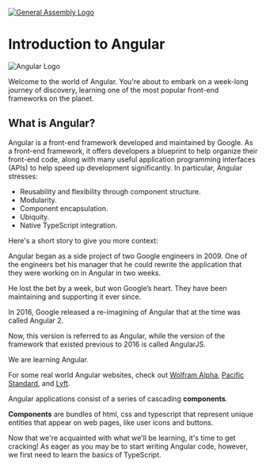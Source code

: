 [![General Assembly Logo](https://camo.githubusercontent.com/1a91b05b8f4d44b5bbfb83abac2b0996d8e26c92/687474703a2f2f692e696d6775722e636f6d2f6b6538555354712e706e67)](https://generalassemb.ly/education/web-development-immersive)

# Introduction to Angular

![Angular Logo](https://angular.io/assets/images/logos/angular/angular.png)

Welcome to the world of Angular. You're about to embark on a week-long journey of discovery, learning one of the most popular front-end frameworks on the planet.

## What is Angular?

Angular is a front-end framework developed and maintained by Google. As a front-end framework, it offers developers a blueprint to help organize their front-end code, along with many useful application programming interfaces (APIs) to help speed up development significantly. In particular, Angular stresses:

- Reusability and flexibility through component structure.
- Modularity.
- Component encapsulation.
- Ubiquity.
- Native TypeScript integration.

Here's a short story to give you more context:

Angular began as a side project of two Google engineers in 2009. One of the engineers bet his manager that he could rewrite the application that they were working on in Angular in two weeks.

He lost the bet by a week, but won Google’s heart. They have been maintaining and supporting it ever since.

In 2016, Google released a re-imagining of Angular that at the time was called Angular 2.

Now, this version is referred to as Angular,
while the version of the framework that existed previous to 2016 is called AngularJS.

We are learning Angular.

For some real world Angular websites, check out [Wolfram Alpha](https://www.wolframalpha.com/), [Pacific Standard](https://psmag.com/), and [Lyft](https://www.lyft.com/).

Angular applications consist of a series of cascading **components**.

**Components** are bundles of html, css and typescript that represent unique entities that appear on web pages, like user icons and buttons.

Now that we're acquainted with what we'll be learning, it's time to get cracking! As eager as you may be to start writing Angular code, however, we first need to learn the basics of TypeScript.
